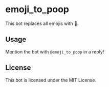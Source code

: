 # emoji_to_poop

This bot replaces all emojis with :poop:.

## Usage

Mention the bot with `@emoji_to_poop` in a reply!

## License

This bot is licensed under the MIT License.